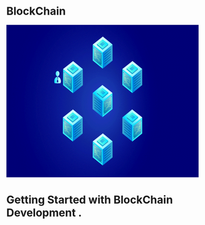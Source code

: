 # BlockChain
<div align="center">
<img width="100%" height = "400px" src="https://github.com/RahulSoni0/BlockChain/blob/main/IMG_0965.GIF" alt="cover" />
</div>
<h1>
Getting Started with BlockChain Development .
